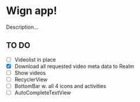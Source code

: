 # Wign app!

Description...

## TO DO
- [ ] Videolist in place
- [X] Download all requested video meta data to Realm
- [ ] Show videos
- [ ] RecyclerView
- [ ] BottomBar w. all 4 icons and activities
- [ ] AutoCompleteTextView